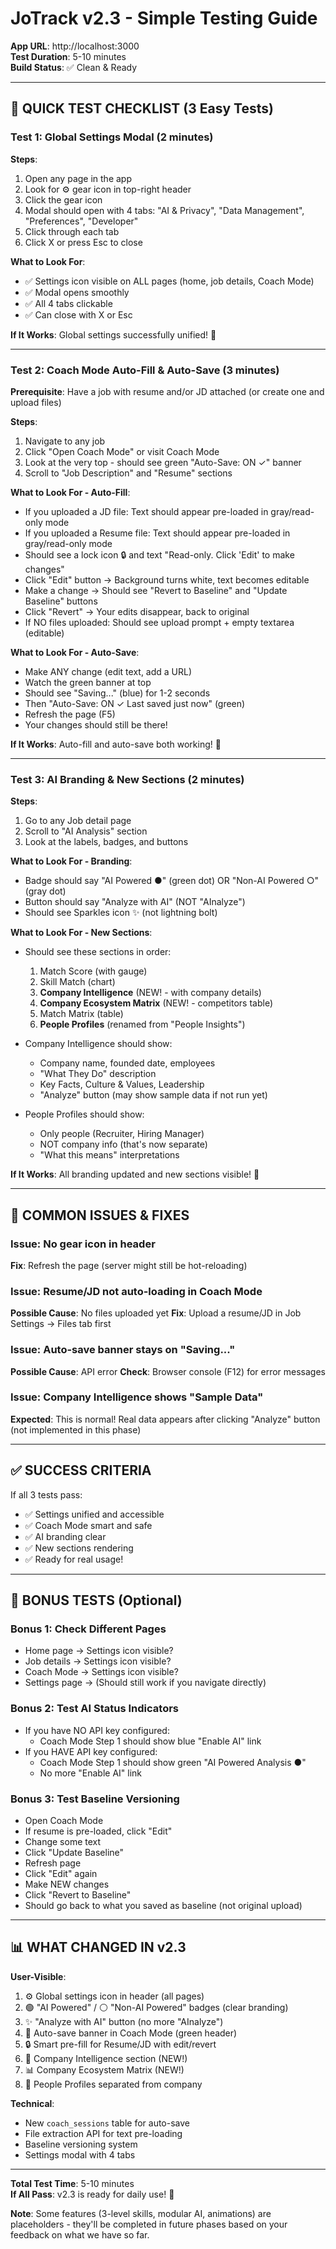 # JoTrack v2.3 - Simple Testing Guide

**App URL**: http://localhost:3000  
**Test Duration**: 5-10 minutes  
**Build Status**: ✅ Clean & Ready

---

## 🧪 QUICK TEST CHECKLIST (3 Easy Tests)

### Test 1: Global Settings Modal (2 minutes)

**Steps**:
1. Open any page in the app
2. Look for ⚙️ gear icon in top-right header
3. Click the gear icon
4. Modal should open with 4 tabs: "AI & Privacy", "Data Management", "Preferences", "Developer"
5. Click through each tab
6. Click X or press Esc to close

**What to Look For**:
- ✅ Settings icon visible on ALL pages (home, job details, Coach Mode)
- ✅ Modal opens smoothly
- ✅ All 4 tabs clickable
- ✅ Can close with X or Esc

**If It Works**: Global settings successfully unified! 🎉

---

### Test 2: Coach Mode Auto-Fill & Auto-Save (3 minutes)

**Prerequisite**: Have a job with resume and/or JD attached (or create one and upload files)

**Steps**:
1. Navigate to any job
2. Click "Open Coach Mode" or visit Coach Mode
3. Look at the very top - should see green "Auto-Save: ON ✓" banner
4. Scroll to "Job Description" and "Resume" sections

**What to Look For - Auto-Fill**:
- If you uploaded a JD file: Text should appear pre-loaded in gray/read-only mode
- If you uploaded a Resume file: Text should appear pre-loaded in gray/read-only mode
- Should see a lock icon 🔒 and text "Read-only. Click 'Edit' to make changes"
- Click "Edit" button → Background turns white, text becomes editable
- Make a change → Should see "Revert to Baseline" and "Update Baseline" buttons
- Click "Revert" → Your edits disappear, back to original
- If NO files uploaded: Should see upload prompt + empty textarea (editable)

**What to Look For - Auto-Save**:
- Make ANY change (edit text, add a URL)
- Watch the green banner at top
- Should see "Saving..." (blue) for 1-2 seconds
- Then "Auto-Save: ON ✓ Last saved just now" (green)
- Refresh the page (F5)
- Your changes should still be there!

**If It Works**: Auto-fill and auto-save both working! 🎉

---

### Test 3: AI Branding & New Sections (2 minutes)

**Steps**:
1. Go to any Job detail page
2. Scroll to "AI Analysis" section
3. Look at the labels, badges, and buttons

**What to Look For - Branding**:
- Badge should say "AI Powered ●" (green dot) OR "Non-AI Powered ○" (gray dot)
- Button should say "Analyze with AI" (NOT "AInalyze")
- Should see Sparkles icon ✨ (not lightning bolt)

**What to Look For - New Sections**:
- Should see these sections in order:
  1. Match Score (with gauge)
  2. Skill Match (chart)
  3. **Company Intelligence** (NEW! - with company details)
  4. **Company Ecosystem Matrix** (NEW! - competitors table)
  5. Match Matrix (table)
  6. **People Profiles** (renamed from "People Insights")

- Company Intelligence should show:
  - Company name, founded date, employees
  - "What They Do" description
  - Key Facts, Culture & Values, Leadership
  - "Analyze" button (may show sample data if not run yet)

- People Profiles should show:
  - Only people (Recruiter, Hiring Manager)
  - NOT company info (that's now separate)
  - "What this means" interpretations

**If It Works**: All branding updated and new sections visible! 🎉

---

## 🐛 COMMON ISSUES & FIXES

### Issue: No gear icon in header
**Fix**: Refresh the page (server might still be hot-reloading)

### Issue: Resume/JD not auto-loading in Coach Mode
**Possible Cause**: No files uploaded yet
**Fix**: Upload a resume/JD in Job Settings → Files tab first

### Issue: Auto-save banner stays on "Saving..."
**Possible Cause**: API error
**Check**: Browser console (F12) for error messages

### Issue: Company Intelligence shows "Sample Data"
**Expected**: This is normal! Real data appears after clicking "Analyze" button (not implemented in this phase)

---

## ✅ SUCCESS CRITERIA

If all 3 tests pass:
- ✅ Settings unified and accessible
- ✅ Coach Mode smart and safe
- ✅ AI branding clear
- ✅ New sections rendering
- ✅ Ready for real usage!

---

## 🎯 BONUS TESTS (Optional)

### Bonus 1: Check Different Pages
- Home page → Settings icon visible?
- Job details → Settings icon visible?
- Coach Mode → Settings icon visible?
- Settings page → (Should still work if you navigate directly)

### Bonus 2: Test AI Status Indicators
- If you have NO API key configured:
  - Coach Mode Step 1 should show blue "Enable AI" link
- If you HAVE API key configured:
  - Coach Mode Step 1 should show green "AI Powered Analysis ●"
  - No more "Enable AI" link

### Bonus 3: Test Baseline Versioning
- Open Coach Mode
- If resume is pre-loaded, click "Edit"
- Change some text
- Click "Update Baseline"
- Refresh page
- Click "Edit" again
- Make NEW changes
- Click "Revert to Baseline"
- Should go back to what you saved as baseline (not original upload)

---

## 📊 WHAT CHANGED IN v2.3

**User-Visible**:
1. ⚙️ Global settings icon in header (all pages)
2. 🟢 "AI Powered" / ⚪ "Non-AI Powered" badges (clear branding)
3. ✨ "Analyze with AI" button (no more "AInalyze")
4. 💾 Auto-save banner in Coach Mode (green header)
5. 🔒 Smart pre-fill for Resume/JD with edit/revert
6. 🏢 Company Intelligence section (NEW!)
7. 📊 Company Ecosystem Matrix (NEW!)
8. 👥 People Profiles separated from company

**Technical**:
- New `coach_sessions` table for auto-save
- File extraction API for text pre-loading
- Baseline versioning system
- Settings modal with 4 tabs

---

**Total Test Time**: 5-10 minutes  
**If All Pass**: v2.3 is ready for daily use! 🚀

**Note**: Some features (3-level skills, modular AI, animations) are placeholders - they'll be completed in future phases based on your feedback on what we have so far.

